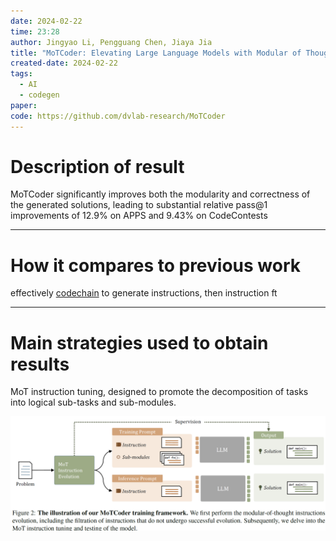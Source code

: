 ```yaml
---
date: 2024-02-22
time: 23:28
author: Jingyao Li, Pengguang Chen, Jiaya Jia
title: "MoTCoder: Elevating Large Language Models with Modular of Thought\rfor Challenging Programming Tasks"
created-date: 2024-02-22
tags:
  - AI
  - codegen
paper: 
code: https://github.com/dvlab-research/MoTCoder
---
```


# Description of result


MoTCoder significantly improves both the modularity and
correctness of the generated solutions, leading
to substantial relative pass@1 improvements of
12.9% on APPS and 9.43% on CodeContests



---
# How it compares to previous work
effectively [codechain](codechain.md) to generate instructions, then instruction ft

---
# Main strategies used to obtain results

MoT instruction tuning, designed to promote the decomposition of tasks into logical sub-tasks and sub-modules. 


![](assets/Pasted%20image%2020240222233141.png)
